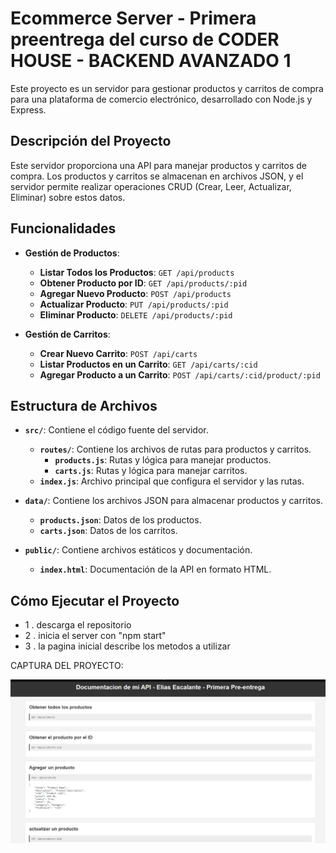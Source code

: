 # Ecommerce Server - Primera preentrega del curso de CODER HOUSE - BACKEND AVANZADO 1

Este proyecto es un servidor para gestionar productos y carritos de compra para una plataforma de comercio electrónico, desarrollado con Node.js y Express.

## Descripción del Proyecto

Este servidor proporciona una API para manejar productos y carritos de compra. Los productos y carritos se almacenan en archivos JSON, y el servidor permite realizar operaciones CRUD (Crear, Leer, Actualizar, Eliminar) sobre estos datos.

## Funcionalidades

- **Gestión de Productos**:
  - **Listar Todos los Productos**: `GET /api/products`
  - **Obtener Producto por ID**: `GET /api/products/:pid`
  - **Agregar Nuevo Producto**: `POST /api/products`
  - **Actualizar Producto**: `PUT /api/products/:pid`
  - **Eliminar Producto**: `DELETE /api/products/:pid`

- **Gestión de Carritos**:
  - **Crear Nuevo Carrito**: `POST /api/carts`
  - **Listar Productos en un Carrito**: `GET /api/carts/:cid`
  - **Agregar Producto a un Carrito**: `POST /api/carts/:cid/product/:pid`

## Estructura de Archivos

- **`src/`**: Contiene el código fuente del servidor.
  - **`routes/`**: Contiene los archivos de rutas para productos y carritos.
    - **`products.js`**: Rutas y lógica para manejar productos.
    - **`carts.js`**: Rutas y lógica para manejar carritos.
  - **`index.js`**: Archivo principal que configura el servidor y las rutas.

- **`data/`**: Contiene los archivos JSON para almacenar productos y carritos.
  - **`products.json`**: Datos de los productos.
  - **`carts.json`**: Datos de los carritos.

- **`public/`**: Contiene archivos estáticos y documentación.
  - **`index.html`**: Documentación de la API en formato HTML.

## Cómo Ejecutar el Proyecto

- 1 . descarga el repositorio
- 2 . inicia el server con "npm start"
- 3 . la pagina inicial describe los metodos a utilizar


CAPTURA DEL PROYECTO:

![Captura](https://github.com/eliasescalante/api_e-commerce/blob/main/public/img/capture.png)
